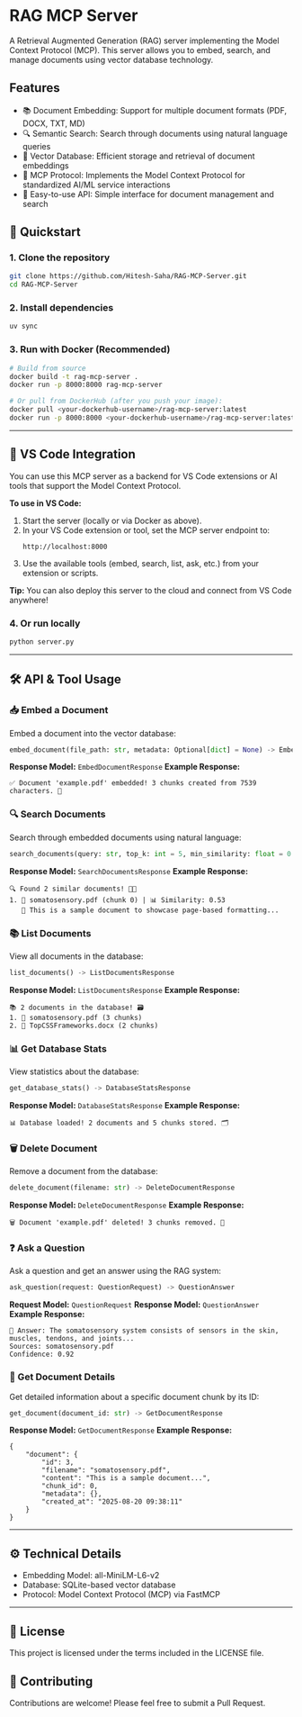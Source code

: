 # RAG MCP Server

A Retrieval Augmented Generation (RAG) server implementing the Model Context Protocol (MCP). This server allows you to embed, search, and manage documents using vector database technology.

## Features

- 📚 Document Embedding: Support for multiple document formats (PDF, DOCX, TXT, MD)
- 🔍 Semantic Search: Search through documents using natural language queries
- 💾 Vector Database: Efficient storage and retrieval of document embeddings
- 🤖 MCP Protocol: Implements the Model Context Protocol for standardized AI/ML service interactions
- 🔧 Easy-to-use API: Simple interface for document management and search


## 🚀 Quickstart

### 1. Clone the repository
```bash
git clone https://github.com/Hitesh-Saha/RAG-MCP-Server.git
cd RAG-MCP-Server
```

### 2. Install dependencies
```bash
uv sync
```


### 3. Run with Docker (Recommended)
```bash
# Build from source
docker build -t rag-mcp-server .
docker run -p 8000:8000 rag-mcp-server

# Or pull from DockerHub (after you push your image):
docker pull <your-dockerhub-username>/rag-mcp-server:latest
docker run -p 8000:8000 <your-dockerhub-username>/rag-mcp-server:latest
```

---

## 🧩 VS Code Integration

You can use this MCP server as a backend for VS Code extensions or AI tools that support the Model Context Protocol.

**To use in VS Code:**
1. Start the server (locally or via Docker as above).
2. In your VS Code extension or tool, set the MCP server endpoint to:
	```
	http://localhost:8000
	```
3. Use the available tools (embed, search, list, ask, etc.) from your extension or scripts.

**Tip:** You can also deploy this server to the cloud and connect from VS Code anywhere!

### 4. Or run locally
```bash
python server.py
```

---

## 🛠️ API & Tool Usage


### 📥 Embed a Document
Embed a document into the vector database:
```python
embed_document(file_path: str, metadata: Optional[dict] = None) -> EmbedDocumentResponse
```
**Response Model:** `EmbedDocumentResponse`
**Example Response:**
```
✅ Document 'example.pdf' embedded! 3 chunks created from 7539 characters. 🚀
```



### 🔍 Search Documents
Search through embedded documents using natural language:
```python
search_documents(query: str, top_k: int = 5, min_similarity: float = 0.4) -> SearchDocumentsResponse
```
**Response Model:** `SearchDocumentsResponse`
**Example Response:**
```
🔍 Found 2 similar documents! 📄✨
1. 📄 somatosensory.pdf (chunk 0) | 📊 Similarity: 0.53
   📝 This is a sample document to showcase page-based formatting...
```



### 📚 List Documents
View all documents in the database:
```python
list_documents() -> ListDocumentsResponse
```
**Response Model:** `ListDocumentsResponse`
**Example Response:**
```
📚 2 documents in the database! 🗃️
1. 📄 somatosensory.pdf (3 chunks)
2. 📄 TopCSSFrameworks.docx (2 chunks)
```



### 📊 Get Database Stats
View statistics about the database:
```python
get_database_stats() -> DatabaseStatsResponse
```
**Response Model:** `DatabaseStatsResponse`
**Example Response:**
```
📊 Database loaded! 2 documents and 5 chunks stored. 🗂️
```



### 🗑️ Delete Document
Remove a document from the database:
```python
delete_document(filename: str) -> DeleteDocumentResponse
```
**Response Model:** `DeleteDocumentResponse`
**Example Response:**
```
🗑️ Document 'example.pdf' deleted! 3 chunks removed. 👋
```

### ❓ Ask a Question
Ask a question and get an answer using the RAG system:
```python
ask_question(request: QuestionRequest) -> QuestionAnswer
```
**Request Model:** `QuestionRequest`
**Response Model:** `QuestionAnswer`
**Example Response:**
```
🤖 Answer: The somatosensory system consists of sensors in the skin, muscles, tendons, and joints...
Sources: somatosensory.pdf
Confidence: 0.92
```

### 📄 Get Document Details
Get detailed information about a specific document chunk by its ID:
```python
get_document(document_id: str) -> GetDocumentResponse
```
**Response Model:** `GetDocumentResponse`
**Example Response:**
```
{
	"document": {
		"id": 3,
		"filename": "somatosensory.pdf",
		"content": "This is a sample document...",
		"chunk_id": 0,
		"metadata": {},
		"created_at": "2025-08-20 09:38:11"
	}
}
```


---

## ⚙️ Technical Details

- Embedding Model: all-MiniLM-L6-v2
- Database: SQLite-based vector database
- Protocol: Model Context Protocol (MCP) via FastMCP


---

## 📄 License

This project is licensed under the terms included in the LICENSE file.

## 🤝 Contributing

Contributions are welcome! Please feel free to submit a Pull Request.
